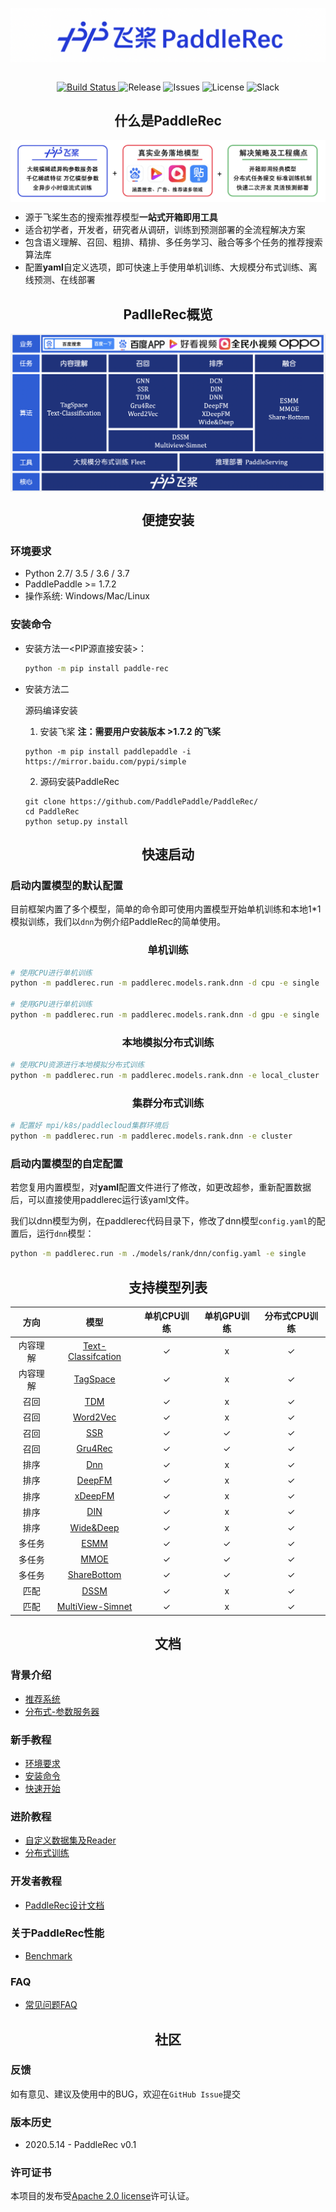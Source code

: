 <p align="center">
<img align="center" src="doc/imgs/logo.png">
<p>

<p align="center">
    <br>
    <a href="https://travis-ci.com/PaddlePaddle/Serving">
        <img alt="Build Status" src="https://img.shields.io/travis/com/PaddlePaddle/Serving/develop">
    </a>
    <img alt="Release" src="https://img.shields.io/badge/Release-0.0.3-yellowgreen">
    <img alt="Issues" src="https://img.shields.io/github/issues/PaddlePaddle/Serving">
    <img alt="License" src="https://img.shields.io/github/license/PaddlePaddle/Serving">
    <img alt="Slack" src="https://img.shields.io/badge/Join-Slack-green">
    <br>
<p>


<h2 align="center">什么是PaddleRec</h2>

<p align="center">
<img align="center" src="doc/imgs/structure.png">
<p>

- 源于飞桨生态的搜索推荐模型**一站式开箱即用工具** 
- 适合初学者，开发者，研究者从调研，训练到预测部署的全流程解决方案
- 包含语义理解、召回、粗排、精排、多任务学习、融合等多个任务的推荐搜索算法库
- 配置**yaml**自定义选项，即可快速上手使用单机训练、大规模分布式训练、离线预测、在线部署


<h2 align="center">PadlleRec概览</h2>

<p align="center">
<img align="center" src="doc/imgs/overview.png">
<p>


<h2 align="center">便捷安装</h2>

### 环境要求
* Python 2.7/ 3.5 / 3.6 / 3.7
* PaddlePaddle  >= 1.7.2
* 操作系统: Windows/Mac/Linux
  
### 安装命令

- 安装方法一<PIP源直接安装>：
  ```bash
  python -m pip install paddle-rec
  ```

- 安装方法二

  源码编译安装
  1. 安装飞桨  **注：需要用户安装版本 >1.7.2 的飞桨**

    ```shell
    python -m pip install paddlepaddle -i https://mirror.baidu.com/pypi/simple
    ```

  2. 源码安装PaddleRec

    ```
    git clone https://github.com/PaddlePaddle/PaddleRec/
    cd PaddleRec
    python setup.py install
    ```


<h2 align="center">快速启动</h2>

### 启动内置模型的默认配置

目前框架内置了多个模型，简单的命令即可使用内置模型开始单机训练和本地1*1模拟训练，我们以`dnn`为例介绍PaddleRec的简单使用。

<h3 align="center">单机训练</h3>

```bash
# 使用CPU进行单机训练
python -m paddlerec.run -m paddlerec.models.rank.dnn -d cpu -e single 

# 使用GPU进行单机训练
python -m paddlerec.run -m paddlerec.models.rank.dnn -d gpu -e single
```

<h3 align="center">本地模拟分布式训练</h3>

```bash
# 使用CPU资源进行本地模拟分布式训练
python -m paddlerec.run -m paddlerec.models.rank.dnn -e local_cluster
```

<h3 align="center">集群分布式训练</h3>

```bash
# 配置好 mpi/k8s/paddlecloud集群环境后
python -m paddlerec.run -m paddlerec.models.rank.dnn -e cluster
```

### 启动内置模型的自定配置

若您复用内置模型，对**yaml**配置文件进行了修改，如更改超参，重新配置数据后，可以直接使用paddlerec运行该yaml文件。

我们以dnn模型为例，在paddlerec代码目录下，修改了dnn模型`config.yaml`的配置后，运行`dnn`模型：
```bash
python -m paddlerec.run -m ./models/rank/dnn/config.yaml -e single
```


<h2 align="center">支持模型列表</h2>
<style>
table {
margin: auto;
}
</style>

|   方向   |                                      模型                                      | 单机CPU训练 | 单机GPU训练 | 分布式CPU训练 |
| :------: | :----------------------------------------------------------------------------: | :---------: | :---------: | :-----------: |
| 内容理解 | [Text-Classifcation](models/contentunderstanding/text_classification/model.py) |      ✓      |      x      |       ✓       |
| 内容理解 |           [TagSpace](models/contentunderstanding/tagspace/model.py)            |      ✓      |      x      |       ✓       |
|   召回   |                     [TDM](models/treebased/tdm/README.md)                      |      ✓      |      x      |       ✓       |
|   召回   |                  [Word2Vec](models/recall/word2vec/model.py)                   |      ✓      |      x      |       ✓       |
|   召回   |                       [SSR](models/recall/ssr/model.py)                        |      ✓      |      ✓      |       ✓       |
|   召回   |                   [Gru4Rec](models/recall/gru4rec/model.py)                    |      ✓      |      ✓      |       ✓       |
|   排序   |                        [Dnn](models/rank/dnn/model.py)                         |      ✓      |      x      |       ✓       |
|   排序   |                     [DeepFM](models/rank/deepfm/model.py)                      |      ✓      |      x      |       ✓       |
|   排序   |                    [xDeepFM](models/rank/xdeepfm/model.py)                     |      ✓      |      x      |       ✓       |
|   排序   |                        [DIN](models/rank/din/model.py)                         |      ✓      |      x      |       ✓       |
|   排序   |                  [Wide&Deep](models/rank/wide_deep/model.py)                   |      ✓      |      x      |       ✓       |
|  多任务  |                     [ESMM](models/multitask/esmm/model.py)                     |      ✓      |      ✓      |       ✓       |
|  多任务  |                     [MMOE](models/multitask/mmoe/model.py)                     |      ✓      |      ✓      |       ✓       |
|  多任务  |             [ShareBottom](models/multitask/share-bottom/model.py)              |      ✓      |      ✓      |       ✓       |
|   匹配   |                       [DSSM](models/match/dssm/model.py)                       |      ✓      |      x      |       ✓       |
|   匹配   |           [MultiView-Simnet](models/match/multiview-simnet/model.py)           |      ✓      |      x      |       ✓       |



<h2 align="center">文档</h2>

### 背景介绍
* [推荐系统](doc/rec_background.md)
* [分布式-参数服务器](doc/ps_background.md)

### 新手教程
* [环境要求](#环境要求)
* [安装命令](#安装命令)
* [快速开始](#启动内置模型的默认配置)

### 进阶教程
* [自定义数据集及Reader](doc/custom_dataset_reader.md)
* [分布式训练](doc/distributed_train.md)

### 开发者教程
* [PaddleRec设计文档](doc/design.md)

### 关于PaddleRec性能
* [Benchmark](doc/benchmark.md)

### FAQ
* [常见问题FAQ](doc/faq.md)


<h2 align="center">社区</h2>

### 反馈
如有意见、建议及使用中的BUG，欢迎在`GitHub Issue`提交

### 版本历史
- 2020.5.14 - PaddleRec v0.1
  
### 许可证书
本项目的发布受[Apache 2.0 license](LICENSE)许可认证。
  
